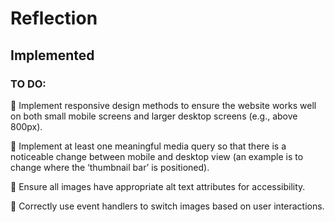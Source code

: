 # Reflection

## Implemented

### TO DO:

🎯 Implement responsive design methods to ensure the website works well on both small mobile screens and larger desktop screens (e.g., above 800px).

🎯 Implement at least one meaningful media query so that there is a noticeable change between mobile and desktop view (an example is to change where the ‘thumbnail bar’ is positioned).

🎯 Ensure all images have appropriate alt text attributes for accessibility.

🎯 Correctly use event handlers to switch images based on user interactions.
